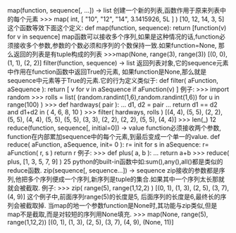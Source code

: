 map(function, sequence[, ...]) → list 创建一个新的列表,函数作用于原来列表中的每个元素 >>> map( int, [
"10", "12", "14", 3.1415926, 5L ] ) [10, 12, 14, 3, 5] 这个函数等效下面这个定义: def
map(function, sequence): return [function(v) for v in sequence]
map函数可以接收多个序列,如果是这种情况的话,function必须接收多个参数,参数的个数必须和序列的个数保持一致.如果function=None,
那么返回的列表是有tuple构成的列表 >>>map(None, range(3), range(3)) [(0, 0), (1, 1), (2, 2)]
filter(function, sequence) → list 返回列表对象,它的sequence元素中作用在function函数中返回True的元素,
如果function是None,那么就是sequence中元素等于True的元素.它的行为定义类似于: def filter( aFunction,
aSequence ): return [ v for v in aSequence if aFunction(v) ] 例子: >>> import
random >>> rolls = list( (random.randint(1,6),random.randint(1,6)) for u in
range(100) ) >>> def hardways( pair ): ... d1, d2 = pair ... return d1 == d2
and d1+d2 in ( 4, 6, 8, 10 ) >>> filter( hardways, rolls ) [(4, 4), (5, 5),
(2, 2), (5, 5), (4, 4), (5, 5), (5, 5), (3, 3), (2, 2), (2, 2), (5, 5), (4,
4)] >>> len(_) 12 reduce(function, sequence[, initial=0]) → value
function必须接收两个参数, function在内部累加sequence中的每个元素,到最后变成一个单一的value. def reduce(
aFunction, aSequence, init= 0 ): r= init for s in aSequence: r= aFunction( r,
s ) return r 例子: >>> def plus( a, b ): ... return a+b >>> reduce( plus, [1, 3,
5, 7, 9] ) 25 python的built-in函数中如:sum(),any(),all()都是类似的reduce函数.
zip(sequence[, sequence...]) → sequence
zip接收的参数都是序列,他把多个序列便成一个序列,新序列是tuple的集合.如果其中一个序列太长那就就会被截取. 例子: >>> zip(
range(5), range(1,12,2) ) [(0, 1), (1, 3), (2, 5), (3, 7), (4, 9)]
这个例子中,前面序列range(5)的长度是5, 后面序列的长度是6,最终长的序列会被截取掉.
当map的地一个参数function是None时,其功能与zip类似,但是map不是截取,而是对较短的序列用None填充. >>> map(None,
range(5), range(1,12,2)) [(0, 1), (1, 3), (2, 5), (3, 7), (4, 9), (None, 11)]

